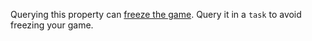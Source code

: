 Querying this property can [freeze the game](/how-it-works.md#blocking-functions-and-properties).
Query it in a `task` to avoid freezing your game.